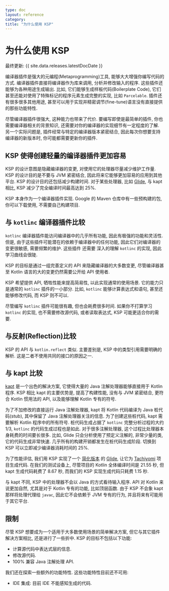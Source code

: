 ```yaml
---
type: doc
layout: reference
category:
title: "为什么使用 KSP"
---
```


# 为什么使用 KSP

最终更新: {{ site.data.releases.latestDocDate }}

编译器插件是强大的元编程(Metaprogramming)工具, 能够大大增强你编写代码的方式.
编译器插件直接将编译器作为库来调用, 分析并修改输入的程序. 这些插件还能够为各种用途生成输出.
比如, 它们能够生成样板代码(Boilerplate Code), 它们甚至还能对使用了特殊标记的程序元素生成完整的实现, 比如 `Parcelable`.
插件还有很多很多其他用途, 甚至可以用于实现并精密调节(fine-tune)语言没有直接提供的那些功能特性.

尽管编译器插件很强大, 这种能力也带来了代价. 要编写即使是最简单的插件, 你也需要编译器相关的背景知识, 还需要对你的编译器的实现细节有一定程度的了解.
另一个实际问题是, 插件经常与特定的编译器版本紧密结合,
因此每次你想要支持编译器的新版本时, 你可能都需要更新你的插件.

## KSP 使得创建轻量的编译器插件更加容易

KSP 的设计意图是隐藏编译器的变更, 对使用它的处理器尽量减少维护工作量.
KSP 的设计目的是不要与 JVM 紧密结合, 因此将来它能够更加容易的应用到其他平台.
KSP 的设计目的还包括减少构建时间. 对于某些处理器, 比如 [Glide](https://github.com/bumptech/glide),
与 kapt 相比, KSP 减少了完全编译时间最高达到 25%.

KSP 本身作为一个编译器插件实现. Google 的 Maven 仓库中有一些预构建的包, 你可以下载使用, 不需要自己构建项目.

## 与 `kotlinc` 编译器插件比较

`kotlinc` 编译器插件能访问编译器中的几乎所有功能, 因此有极强的功能和灵活性.
但是, 由于这些插件可能潜在的依赖于编译器中的任何功能, 因此它们对编译器的变更很敏感, 需要频繁的维护.
这些插件 还需要 深入的理解 `kotlinc` 的实现, 因此学习曲线会很陡.

KSP 的目标是通过一组完善定义的 API 来隐藏编译器的大多数变更, 尽管编译器甚至 Kotlin 语言的大的变更仍然需要公开给 API 使用者.

KSP 希望提供 API, 牺牲性能来提高简易性, 以此实现通常的使用场景. 它的能力只是通常的 `kotlinc` 插件的一小部分.
比如, `kotlinc` 能够计算表达式和语句, 甚至还能够修改代码, 而 KSP 则不可以.

尽管编写 `kotlinc` 插件可能很有趣, 但也会耗费很多时间.
如果你不打算学习 `kotlinc` 的实现, 也不需要修改源代码, 或者读取表达式, KSP 可能更适合你的需要.

## 与反射(Reflection)比较

KSP 的 API 与 `kotlin.reflect` 类似. 主要差别是, KSP 中的类型引用需要明确的解析.
这是二者不使用共同的接口的原因之一.

## 与 kapt 比较

[kapt](../kapt.html) 是一个出色的解决方案, 它使得大量的 Java 注解处理器能够直接用于 Kotlin 程序.
KSP 相比 kapt 的主要优势是, 提高了构建性能, 没有与 JVM 紧密结合, 更符合 Kotlin 惯用法的 API, 以及能够理解 Kotlin 专有的符号.

为了不加修改的直接运行 Java 注解处理器, kapt 将 Kotlin 代码编译为 Java 桩代码(stub), 其中保留了 Java 注解处理器关注的信息.
为了创建这些桩代码, kapt 需要解析 Kotlin 程序中的所有符号.
桩代码生成占据了 `kotlinc` 完整分析过程的大约 1/3, `kotlinc` 的代码生成过程也是如此.
对于很多注解处理器, 这个过程比处理器本身耗费的时间要长很多.
比如, Glide 只会分析使用了预定义注解的, 非常少量的类, 它的代码生成非常快速. 几乎所有的构建开销都发生在桩代码生成阶段.
切换到 KSP 可以立即减少编译器消耗时间的 25%.

为了性能评估, 我们用 KSP 实现了一个
[简化版本](https://github.com/google/ksp/releases/download/1.4.10-dev-experimental-20200924/miniGlide.zip)
的 [Glide](https://github.com/bumptech/glide),
让它为 [Tachiyomi](https://github.com/inorichi/tachiyomi) 项目生成代码.
在我们的测试设备上, 尽管项目的 Kotlin 全体编译时间是 21.55 秒,
但 kapt 生成代码耗费了 8.67 秒, 而我们的 KSP 实现生成代码只耗费 1.15 秒.

与 kapt 不同, KSP 中的处理器不会以 Java 的方式看待输入程序.
API 对 Kotlin 来说更加自然, 尤其是对于 Kotlin 专有的功能, 比如顶层函数. 由于 KSP 不会象 kapt 那样将处理代理给 `javac`,
因此它不会依赖于 JVM 专有的行为, 并且将来有可能用于其它平台.

## 限制

尽管 KSP 想要成为一个适用于大多数使用场景的简单解决方案, 但它与其它插件解决方案相比, 还是进行了一些折中.
KSP 的目标不包括以下功能:

* 计算源代码中表达式层的信息.
* 修改源代码.
* 100% 兼容 Java 注解处理 API.

我们还在探索一些额外的功能特性. 这些功能特性目前还不可用:

* IDE 集成: 目前 IDE 不能感知生成的代码.
